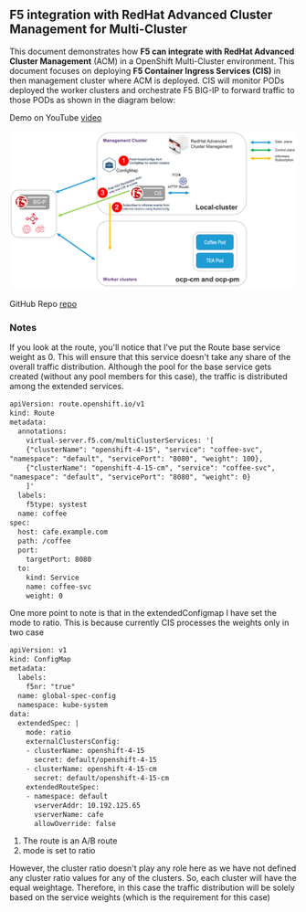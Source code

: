 ## F5 integration with RedHat Advanced Cluster Management for Multi-Cluster

This document demonstrates how **F5 can integrate with RedHat Advanced Cluster Management** (ACM) in a OpenShift  Multi-Cluster environment. This document focuses on deploying **F5 Container Ingress Services (CIS)** in then management cluster where ACM is deployed. CIS will monitor PODs deployed the worker clusters and orchestrate F5 BIG-IP to forward traffic to those PODs as shown in the diagram below:

Demo on YouTube [video]()

![diagram](https://github.com/mdditt2000/openshift-4-14/blob/main/multi-cluster-blue-green/diagram/2024-04-16_14-52-14.png)

GitHub Repo [repo](https://github.com/mdditt2000/openshift-4-14/blob/main/multi-cluster-blue-green/README.md)

### Notes

If you look at the route, you'll notice that I've put the Route base service weight as 0. This will ensure that this service doesn't take any share of the overall traffic distribution. Although the pool for the base service gets created (without any pool members for this case), the traffic is distributed among the extended services.

```
apiVersion: route.openshift.io/v1
kind: Route
metadata:
  annotations:
    virtual-server.f5.com/multiClusterServices: '[
    {"clusterName": "openshift-4-15", "service": "coffee-svc", "namespace": "default", "servicePort": "8080", "weight": 100}, 
    {"clusterName": "openshift-4-15-cm", "service": "coffee-svc", "namespace": "default", "servicePort": "8080", "weight": 0}
    ]'
  labels:
    f5type: systest
  name: coffee
spec:
  host: cafe.example.com
  path: /coffee
  port:
    targetPort: 8080
  to:
    kind: Service
    name: coffee-svc
    weight: 0
```

One more point to note is that in the extendedConfigmap I have set the mode to ratio. This is because currently CIS processes the weights only in two case

```
apiVersion: v1
kind: ConfigMap
metadata:
  labels:
    f5nr: "true"
  name: global-spec-config
  namespace: kube-system
data:
  extendedSpec: |
    mode: ratio
    externalClustersConfig:
    - clusterName: openshift-4-15
      secret: default/openshift-4-15
    - clusterName: openshift-4-15-cm
      secret: default/openshift-4-15-cm
    extendedRouteSpec:
    - namespace: default
      vserverAddr: 10.192.125.65
      vserverName: cafe
      allowOverride: false
```

1) The route is an A/B route 
2) mode is set to ratio

However, the cluster ratio doesn't play any role here as we have not defined any cluster ratio values for any of the clusters. So, each cluster will have the equal weightage. Therefore, in this case the traffic distribution will be solely based on the service weights (which is the requirement for this case)


